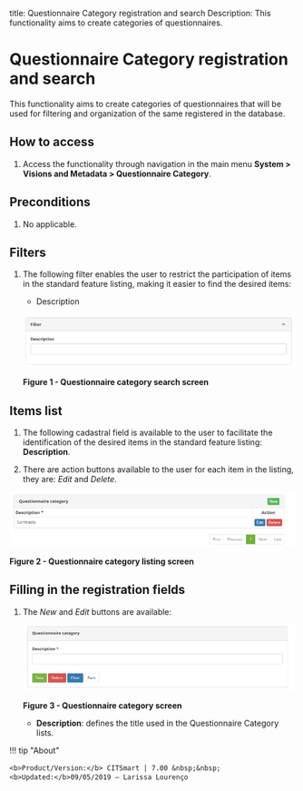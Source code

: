 title: Questionnaire Category registration and search
Description: This functionality aims to create categories of questionnaires.
# Questionnaire Category registration and search

This functionality aims to create categories of questionnaires that will be used for 
filtering and organization of the same registered 
in the database.

How to access
------------------

1. Access the functionality through navigation in the main menu **System > Visions and Metadata > Questionnaire Category**.

Preconditions
----------------

1. No applicable.
 
Filters
----------

1. The following filter enables the user to restrict the participation of items in the standard feature listing, making it easier to 
find the desired items:

    - Description
    
    ![Search](images/category.img1.jpg)
    
    **Figure 1 - Questionnaire category search screen**
    
Items list
-------------------

1. The following cadastral field is available to the user to facilitate the 
identification of the desired items in the standard feature listing: **Description**.

2. There are action buttons available to the user for each item in the listing, they 
are: *Edit* and *Delete*.

![Listing](images/category.img2.jpg)

**Figure 2 - Questionnaire category listing screen**

Filling in the registration fields
-------------------------------------

1. The *New* and *Edit* buttons are available:

    ![Category](images/category.img3.jpg)
    
    **Figure 3 - Questionnaire category screen**
    
    - **Description**: defines the title used in the Questionnaire Category lists.
    
!!! tip "About"

    <b>Product/Version:</b> CITSmart | 7.00 &nbsp;&nbsp;
    <b>Updated:</b>09/05/2019 – Larissa Lourenço
